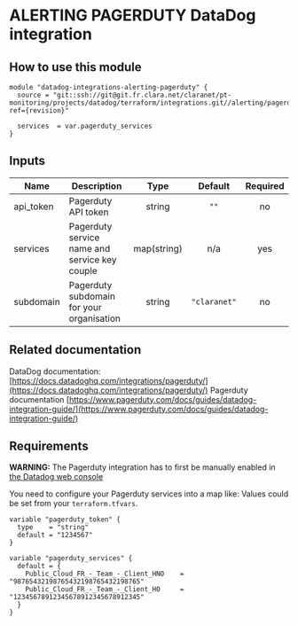 # ALERTING PAGERDUTY DataDog integration

## How to use this module

```
module "datadog-integrations-alerting-pagerduty" {
  source = "git::ssh://git@git.fr.clara.net/claranet/pt-monitoring/projects/datadog/terraform/integrations.git//alerting/pagerduty?ref={revision}"

  services  = var.pagerduty_services
}

```

## Inputs

| Name | Description | Type | Default | Required |
|------|-------------|:----:|:-----:|:-----:|
| api\_token | Pagerduty API token | string | `""` | no |
| services | Pagerduty service name and service key couple | map(string) | n/a | yes |
| subdomain | Pagerduty subdomain for your organisation | string | `"claranet"` | no |

## Related documentation

DataDog documentation: [https://docs.datadoghq.com/integrations/pagerduty/](https://docs.datadoghq.com/integrations/pagerduty/)
Pagerduty documentation [https://www.pagerduty.com/docs/guides/datadog-integration-guide/](https://www.pagerduty.com/docs/guides/datadog-integration-guide/)

## Requirements

**WARNING:** The Pagerduty integration has to first be manually enabled in [the Datadog web console](https://myaccount.datadoghq.com/account/settings#integrations/pagerduty)

You need to configure your Pagerduty services into a map like:
Values could be set from your `terraform.tfvars`.

```
variable "pagerduty_token" {
  type    = "string"
  default = "1234567"
}

variable "pagerduty_services" {
  default = {
    Public_Cloud_FR_-_Team_-_Client_HNO    = "98765432198765432198765432198765"
    Public_Cloud_FR_-_Team_-_Client_HO     = "12345678912345678912345678912345"
  }
}

```

